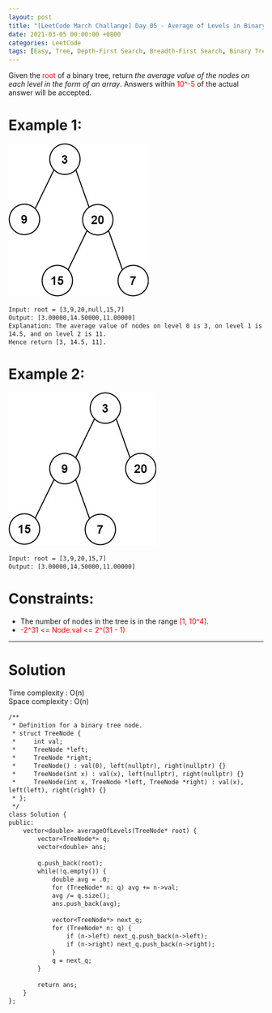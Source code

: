 ```yaml
---
layout: post
title: "[LeetCode March Challange] Day 05 - Average of Levels in Binary Tree"
date: 2021-03-05 00:00:00 +0800
categories: LeetCode
tags: [Easy, Tree, Depth-First Search, Breadth-First Search, Binary Tree, Facebook, C++]
---
```

Given the <font color="red">root</font> of a binary tree, return *the average value of the nodes on each level in the form of an array*. Answers within <font color="red">10^-5</font> of the actual answer will be accepted.

# Example 1:

![](https://github.com/nshawn4675/nshawn4675.github.io/blob/master/_pic/637_ex1.jpg?raw=true)

	Input: root = [3,9,20,null,15,7]
	Output: [3.00000,14.50000,11.00000]
	Explanation: The average value of nodes on level 0 is 3, on level 1 is 14.5, and on level 2 is 11.
	Hence return [3, 14.5, 11].

# Example 2:

![](https://github.com/nshawn4675/nshawn4675.github.io/blob/master/_pic/637_ex2.jpg?raw=true)

	Input: root = [3,9,20,15,7]
	Output: [3.00000,14.50000,11.00000]

# Constraints:

- The number of nodes in the tree is in the range <font color="red">[1, 10^4]</font>.
- <font color="red">-2^31 <= Node.val <= 2^(31 - 1)</font>

______________________  

# Solution  

Time complexity : O(n)  
Space complexity : O(n)  

	/**
	 * Definition for a binary tree node.
	 * struct TreeNode {
	 *     int val;
	 *     TreeNode *left;
	 *     TreeNode *right;
	 *     TreeNode() : val(0), left(nullptr), right(nullptr) {}
	 *     TreeNode(int x) : val(x), left(nullptr), right(nullptr) {}
	 *     TreeNode(int x, TreeNode *left, TreeNode *right) : val(x), left(left), right(right) {}
	 * };
	 */
	class Solution {
	public:
	    vector<double> averageOfLevels(TreeNode* root) {
	        vector<TreeNode*> q;
	        vector<double> ans;
	        
	        q.push_back(root);
	        while(!q.empty()) {
	            double avg = .0;
	            for (TreeNode* n: q) avg += n->val;
	            avg /= q.size();
	            ans.push_back(avg);
	            
	            vector<TreeNode*> next_q;
	            for (TreeNode* n: q) {
	                if (n->left) next_q.push_back(n->left);
	                if (n->right) next_q.push_back(n->right);
	            }
	            q = next_q;
	        }
	        
	        return ans;
	    }
	};